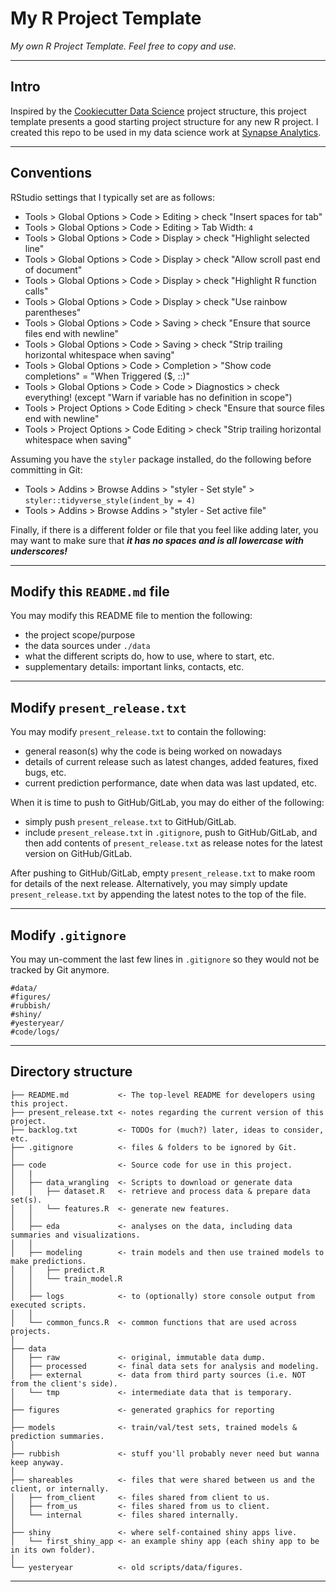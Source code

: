 # My R Project Template
*My own R Project Template. Feel free to copy and use.*

----

## Intro

Inspired by the [Cookiecutter Data
    Science](https://drivendata.github.io/cookiecutter-data-science/) project
structure, this project template presents a good starting project structure for
any new R project. I created this repo to be used in my data science work at
[Synapse Analytics](https://www.synapse-analytics.io/).

----

## Conventions

RStudio settings that I typically set are as follows:

* Tools > Global Options > Code > Editing > check "Insert spaces for tab"
* Tools > Global Options > Code > Editing > Tab Width: `4`
* Tools > Global Options > Code > Display > check "Highlight selected line"
* Tools > Global Options > Code > Display > check "Allow scroll past end of document"
* Tools > Global Options > Code > Display > check "Highlight R function calls"
* Tools > Global Options > Code > Display > check "Use rainbow parentheses"
* Tools > Global Options > Code > Saving > check "Ensure that source files end with newline"
* Tools > Global Options > Code > Saving > check "Strip trailing horizontal whitespace when saving"
* Tools > Global Options > Code > Completion > "Show code completions" = "When Triggered ($, ::)"
* Tools > Global Options > Code > Code > Diagnostics > check everything! (except "Warn if variable has no definition in scope")
* Tools > Project Options > Code Editing > check "Ensure that source files end with newline"
* Tools > Project Options > Code Editing > check "Strip trailing horizontal whitespace when saving"

Assuming you have the `styler` package installed, do the following before committing in Git:
* Tools > Addins > Browse Addins > "styler - Set style" > `styler::tidyverse_style(indent_by = 4)`
* Tools > Addins > Browse Addins > "styler - Set active file"

Finally, if there is a different folder or file that you feel like adding later, you may
want to make sure that ***it has no spaces and is all lowercase with underscores!***

----

## Modify this `README.md` file

You may modify this README file to mention the following:

* the project scope/purpose
* the data sources under `./data`
* what the different scripts do, how to use, where to start, etc.
* supplementary details: important links, contacts, etc.

----

## Modify `present_release.txt`

You may modify `present_release.txt` to contain the following: 

* general reason(s) why the code is being worked on nowadays
* details of current release such as latest changes, added features, fixed bugs, etc.
* current prediction performance, date when data was last updated, etc.

When it is time to push to GitHub/GitLab, you may do either of the following:

* simply push `present_release.txt` to GitHub/GitLab.
* include `present_release.txt` in `.gitignore`, push to GitHub/GitLab, and then add contents of `present_release.txt` as release notes for the latest version on GitHub/GitLab. 

After pushing to GitHub/GitLab, empty `present_release.txt` to make room for
details of the next release. Alternatively, you may simply update 
`present_release.txt` by appending the latest notes to the top of the file.

----

## Modify `.gitignore`

You may un-comment the last few lines in `.gitignore` so they would not be
tracked by Git anymore.

```
#data/
#figures/
#rubbish/
#shiny/
#yesteryear/
#code/logs/
```

----

## Directory structure

```
├── README.md           <- The top-level README for developers using this project.
├── present_release.txt <- notes regarding the current version of this project.
├── backlog.txt         <- TODOs for (much?) later, ideas to consider, etc.
├── .gitignore          <- files & folders to be ignored by Git.
│
├── code                <- Source code for use in this project.
│   |
│   ├── data_wrangling  <- Scripts to download or generate data
│   │   ├── dataset.R   <- retrieve and process data & prepare data set(s).
│   │   └── features.R  <- generate new features.
│   │
│   ├── eda             <- analyses on the data, including data summaries and visualizations.
│   │
│   ├── modeling        <- train models and then use trained models to make predictions.
│   │   ├── predict.R
│   │   └── train_model.R
│   │
│   ├── logs            <- to (optionally) store console output from executed scripts.
│   │
│   └── common_funcs.R  <- common functions that are used across projects.
│
├── data
│   ├── raw             <- original, immutable data dump.
│   ├── processed       <- final data sets for analysis and modeling.
│   ├── external        <- data from third party sources (i.e. NOT from the client's side).
│   └── tmp             <- intermediate data that is temporary.
│
├── figures             <- generated graphics for reporting
│
├── models              <- train/val/test sets, trained models & prediction summaries.
│
├── rubbish             <- stuff you'll probably never need but wanna keep anyway.
│
├── shareables          <- files that were shared between us and the client, or internally.
│   ├── from_client     <- files shared from client to us.
│   ├── from_us         <- files shared from us to client.
│   └── internal        <- files shared internally.
│
├── shiny               <- where self-contained shiny apps live.
│   └── first_shiny_app <- an example shiny app (each shiny app to be in its own folder).
│
└── yesteryear          <- old scripts/data/figures.
```

----
